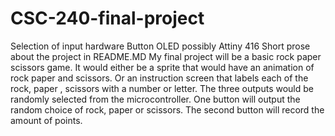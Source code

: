 # CSC-240-final-project


Selection of input hardware
Button
OLED possibly
Attiny 416
Short prose about the project in README.MD
My final project will be a basic  rock paper scissors game. It would either be a sprite that would have an animation of rock paper and scissors. Or an instruction screen that labels each of the rock, paper , scissors  with a number or letter.  The three outputs would be randomly selected from the microcontroller. One button will output the random choice of rock, paper or scissors. The second button will record the amount of points. 

